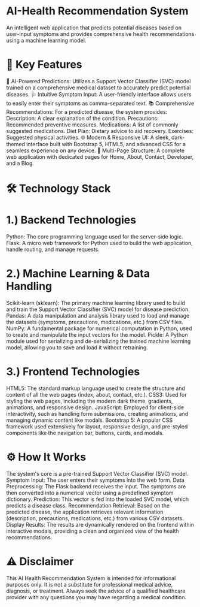 # AI-Health Recommendation System
An intelligent web application that predicts potential diseases based on user-input symptoms and provides comprehensive health recommendations using a machine learning model.

# 🌟 Key Features
🤖 AI-Powered Predictions: Utilizes a Support Vector Classifier (SVC) model trained on a comprehensive medical dataset to accurately predict potential diseases.
🩺 Intuitive Symptom Input: A user-friendly interface allows users to easily enter their symptoms as comma-separated text.
📚 Comprehensive Recommendations: For a predicted disease, the system provides:
      Description: A clear explanation of the condition.
      Precautions: Recommended preventive measures.
      Medications: A list of commonly suggested medications.
      Diet Plan: Dietary advice to aid recovery.
      Exercises: Suggested physical activities.
🌐 Modern & Responsive UI: A sleek, dark-themed interface built with Bootstrap 5, HTML5, and advanced CSS for a seamless experience on any device.
📄 Multi-Page Structure: A complete web application with dedicated pages for Home, About, Contact, Developer, and a Blog. 

# 🛠️ Technology Stack
# 1.) Backend Technologies
Python: The core programming language used for the server-side logic.
Flask: A micro web framework for Python used to build the web application, handle routing, and manage requests.

# 2.) Machine Learning & Data Handling
Scikit-learn (sklearn): The primary machine learning library used to build and train the Support Vector Classifier (SVC) model for disease prediction.
Pandas: A data manipulation and analysis library used to load and manage the datasets (symptoms, precautions, medications, etc.) from CSV files.
NumPy: A fundamental package for numerical computation in Python, used to create and manipulate the input vectors for the model.
Pickle: A Python module used for serializing and de-serializing the trained machine learning model, allowing you to save and load it without retraining.

# 3.) Frontend Technologies
HTML5: The standard markup language used to create the structure and content of all the web pages (index, about, contact, etc.).
CSS3: Used for styling the web pages, including the modern dark theme, gradients, animations, and responsive design.
JavaScript: Employed for client-side interactivity, such as handling form submissions, creating animations, and managing dynamic content like modals.
Bootstrap 5: A popular CSS framework used extensively for layout, responsive design, and pre-styled components like the navigation bar, buttons, cards, and modals.

# ⚙️ How It Works
The system's core is a pre-trained Support Vector Classifier (SVC) model.
Symptom Input: The user enters their symptoms into the web form.
Data Preprocessing: The Flask backend receives the input. The symptoms are then converted into a numerical vector using a predefined symptom dictionary.
Prediction: This vector is fed into the loaded SVC model, which predicts a disease class.
Recommendation Retrieval: Based on the predicted disease, the application retrieves relevant information (description, precautions, medications, etc.) from various CSV datasets.
Display Results: The results are dynamically rendered on the frontend within interactive modals, providing a clean and organized view of the health recommendations.

# ⚠️ Disclaimer
This AI Health Recommendation System is intended for informational purposes only. It is not a substitute for professional medical advice, diagnosis, or treatment. Always seek the advice of a qualified healthcare provider with any questions you may have regarding a medical condition.
